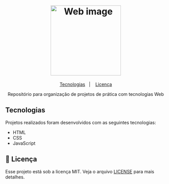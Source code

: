 <h1 align="center">
  <img alt="Web image" title="Web image" src="https://media.geeksforgeeks.org/wp-content/uploads/20240202114016/Web-Development-Project-Ideas.webp" width="220px" />
</h1>

<p align="center">
  <a href="#-tecnologias">Tecnologias</a>&nbsp;&nbsp;&nbsp;|&nbsp;&nbsp;&nbsp;
  <a href="#memo-licença">Licença</a>
</p>

<p align="center">
 Repositório para organização de projetos de prática com tecnologias Web
</p>

## Tecnologias

Projetos realizados foram desenvolvidos com as seguintes tecnologias:

- HTML
- CSS
- JavaScript

## :memo: Licença

Esse projeto está sob a licença MIT. Veja o arquivo [LICENSE](.github/LICENSE.md) para mais detalhes.
